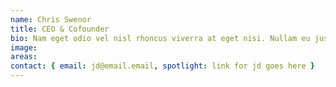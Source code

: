 ```yaml
---
name: Chris Swenor
title: CEO & Cofounder
bio: Nam eget odio vel nisl rhoncus viverra at eget nisi. Nullam eu justo ultricies ante venenatis aliquam at vitae nulla. Etiam nec gravida velit. Maecenas finibus enim ut mauris condimentum suscipit.
image:
areas:
contact: { email: jd@email.email, spotlight: link for jd goes here }
---
```


